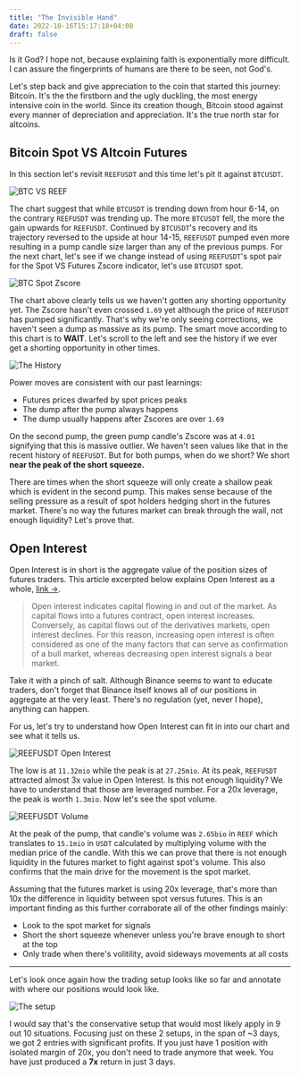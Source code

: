 ```yaml
---
title: "The Invisible Hand"
date: 2022-10-16T15:17:18+04:00
draft: false
---
```


Is it God? I hope not, because explaining faith is exponentially more difficult. I can assure the fingerprints of humans are there to be seen, not God's.

Let's step back and give appreciation to the coin that started this journey: Bitcoin. It's the the firstborn and the ugly duckling, the most energy intensive coin in the world. Since its creation though, Bitcoin stood against every manner of depreciation and appreciation. It's the true north star for altcoins.

## Bitcoin Spot VS Altcoin Futures

In this section let's revisit `REEFUSDT` and this time let's pit it against `BTCUSDT`.

![BTC VS REEF](https://s3.tradingview.com/snapshots/r/RyeQRy9h.png)

The chart suggest that while `BTCUSDT` is trending down from hour 6-14, on the contrary `REEFUSDT` was trending up. The more `BTCUSDT` fell, the more the gain upwards for `REEFUSDT`. Continued by `BTCUSDT`'s recovery and its trajectory reversed to the upside at hour 14-15, `REEFUSDT` pumped even more resulting in a pump candle size larger than any of the previous pumps. For the next chart, let's see if we change instead of using `REEFUSDT`'s spot pair for the Spot VS Futures Zscore indicator, let's use `BTCUSDT` spot.

![BTC Spot Zscore](https://s3.tradingview.com/snapshots/9/9oK5RAKS.png)

The chart above clearly tells us we haven't gotten any shorting opportunity yet. The Zscore hasn't even crossed `1.69` yet although the price of `REEFUSDT` has pumped significantly. That's why we're only seeing corrections, we haven't seen a dump as massive as its pump. The smart move according to this chart is to **WAIT**. Let's scroll to the left and see the history if we ever get a shorting opportunity in other times.

![The History](https://s3.tradingview.com/snapshots/w/WsNzXgbb.png)

Power moves are consistent with our past learnings:

* Futures prices dwarfed by spot prices peaks
* The dump after the pump always happens
* The dump usually happens after Zscores are over `1.69`

On the second pump, the green pump candle's Zscore was at `4.01` signifying that this is massive outlier. We haven't seen values like that in the recent history of `REEFUSDT`. But for both pumps, when do we short? We short **near the peak of the short squeeze.**

There are times when the short squeeze will only create a shallow peak which is evident in the second pump. This makes sense because of the selling pressure as a result of spot holders hedging short in the futures market. There's no way the futures market can break through the wall, not enough liquidity? Let's prove that.

## Open Interest

Open Interest is in short is the aggregate value of the position sizes of futures traders. This article excerpted below explains Open Interest as a whole, [link →](https://www.binance.com/en/blog/futures/what-information-does-open-interest-convey-421499824684900398).

> Open interest indicates capital flowing in and out of the market. As capital flows into a futures contract, open interest increases. Conversely, as capital flows out of the derivatives markets, open interest declines. For this reason, increasing open interest is often considered as one of the many factors that can serve as confirmation of a bull market, whereas decreasing open interest signals a bear market.

Take it with a pinch of salt. Although Binance seems to want to educate traders, don't forget that Binance itself knows all of our positions in aggregate at the very least. There's no regulation (yet, never I hope), anything can happen.

For us, let's try to understand how Open Interest can fit in into our chart and see what it tells us.

![REEFUSDT Open Interest](https://s3.tradingview.com/snapshots/y/YYe8l8qa.png)

The low is at `11.32mio` while the peak is at `27.25mio`. At its peak, `REEFUSDT` attracted almost 3x value in Open Interest. Is this not enough liquidity? We have to understand that those are leveraged number. For a 20x leverage, the peak is worth `1.3mio`. Now let's see the spot volume.

![REEFUSDT Volume](https://s3.tradingview.com/snapshots/x/XHlfxdyS.png)

At the peak of the pump, that candle's volume was `2.65bio` in `REEF` which translates to `15.1mio` in `USDT` calculated by multiplying volume with the median price of the candle. With this we can prove that there is not enough liquidity in the futures market to fight against spot's volume. This also confirms that the main drive for the movement is the spot market.

Assuming that the futures market is using 20x leverage, that's more than 10x the difference in liquidity between spot versus futures. This is an important finding as this further corraborate all of the other findings mainly:

* Look to the spot market for signals
* Short the short squeeze whenever unless you're brave enough to short at the top
* Only trade when there's volitility, avoid sideways movements at all costs

---

Let's look once again how the trading setup looks like so far and annotate with where our positions would look like.

![The setup](https://s3.tradingview.com/snapshots/5/59AzcF7Z.png)

I would say that's the conservative setup that would most likely apply in 9 out 10 situations. Focusing just on these 2 setups, in the span of ~3 days, we got 2 entries with significant profits. If you just have 1 position with isolated margin of 20x, you don't need to trade anymore that week. You have just produced a **7x** return in just 3 days.
